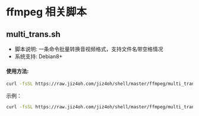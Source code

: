 # ffmpeg 相关脚本

## multi_trans.sh

- 脚本说明: 一条命令批量转换音视频格式，支持文件名带空格情况 
- 系统支持: Debian8+

#### 使用方法:

```bash
curl -fsSL https://raw.jiz4oh.com/jiz4oh/shell/master/ffmpeg/multi_trans.sh | bash -s 转换前格式 转换后格式
```

示例：

```bash
curl -fsSL https://raw.jiz4oh.com/jiz4oh/shell/master/ffmpeg/multi_trans.sh | bash -s flv mp4
```
